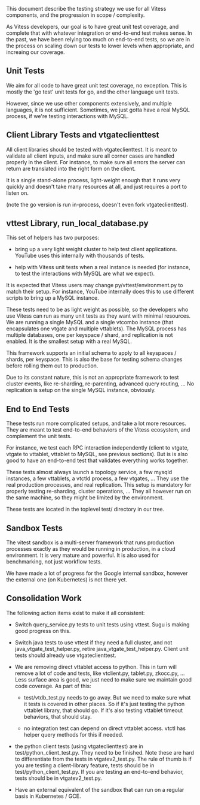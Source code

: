 This document describe the testing strategy we use for all Vitess components, and the progression in scope / complexity.

As Vitess developers, our goal is to have great unit test coverage, and complete that with whatever integration or end-to-end test makes sense. In the past, we have been relying too much on end-to-end tests, so we are in the process on scaling down our tests to lower levels when appropriate, and increaing our coverage.

## Unit Tests

We aim for all code to have great unit test coverage, no exception. This is mostly the 'go test' unit tests for go, and the other language unit tests.

However, since we use other components extensively, and multiple languages, it is not sufficient. Sometimes, we just gotta have a real MySQL process, if we're testing interactions with MySQL.

## Client Library Tests and vtgateclienttest

All client libraries should be tested with vtgateclienttest. It is meant to validate all client inputs, and make sure all corner cases are handled properly in the client. For instance, to make sure all errors the server can return are translated into the right form on the client.

It is a single stand-alone process, light-weight enough that it runs very quickly and doesn't take many resources at all, and just requires a port to listen on.

(note the go version is run in-process, doesn't even fork vtgateclienttest).

## vttest Library, run\_local\_database.py

This set of helpers has two purposes:

* bring up a very light weight cluster to help test client applications. YouTube uses this internally with thousands of tests.

* help with Vitess unit tests when a real instance is needed (for instance, to test the interactions with MySQL are what we expect).

It is expected that Vitess users may change py/vttest/environment.py to match their setup. For instance, YouTube internally does this to use different scripts to bring up a MySQL instance.

These tests need to be as light weight as possible, so the developers who use Vitess can run as many unit tests as they want with minimal resources. We are running a single MySQL and a single vtcombo instance (that encapsulates one vtgate and multiple vttablets). The MySQL process has multiple databases, one per keyspace / shard, and replication is not enabled. It is the smallest setup with a real MySQL.

This framework supports an initial schema to apply to all keyspaces / shards, per keyspace. This is also the base for testing schema changes before rolling them out to production.

Due to its constant nature, this is not an appropriate framework to test cluster events, like re-sharding, re-parenting, advanced query routing, ... No replication is setup on the single MySQL instance, obviously.

## End to End Tests

These tests run more complicated setups, and take a lot more resources. They are meant to test end-to-end behaviors of the Vitess ecosystem, and complement the unit tests.

For instance, we test each RPC interaction independently (client to vtgate, vtgate to vttablet, vttablet to MySQL, see previous sections). But is is also good to have an end-to-end test that validates everything works together.

These tests almost always launch a topology service, a few mysqld instances, a few vttablets, a vtctld process, a few vtgates, ... They use the real production processes, and real replication. This setup is mandatory for properly testing re-sharding, cluster operations, ... They all however run on the same machine, so they might be limited by the environment.

These tests are located in the toplevel test/ directory in our tree.

## Sandbox Tests

The vitest sandbox is a multi-server framework that runs production processes exactly as they would be running in production, in a cloud environment. It is very mature and powerful. It is also used for benchmarking, not just workflow tests.

We have made a lot of progress for the Google internal sandbox, however the external one (on Kubernetes) is not there yet.

## Consolidation Work

The following action items exist to make it all consistent:

* Switch query\_service.py tests to unit tests using vttest. Sugu is making good progress on this.

* Switch java tests to use vttest if they need a full cluster, and not java\_vtgate\_test\_helper.py, retire java\_vtgate\_test\_helper.py. Client unit tests should already use vtgateclienttest.

* We are removing direct vttablet access to python. This in turn will remove a lot of code and tests, like vtclient.py, tablet.py, zkocc.py, ... Less surface area is good, we just need to make sure we maintain good code coverage. As part of this:

  * test/vtdb\_test.py needs to go away. But we need to make sure what it tests is covered in other places. So if it's just testing the python vttablet library, that should go. If it's also testing vttablet timeout behaviors, that should stay.

  * no integration test can depend on direct vttablet access. vtctl has helper query methods for this if needed.

* the python client tests (using vtgateclienttest) are in test/python\_client\_test.py. They need to be finished. Note these are hard to differentiate from the tests in vtgatev2\_test.py. The rule of thumb is if you are testing a client-library feature, tests should be in test/python\_client\_test.py. If you are testing an end-to-end behavior, tests should be in vtgatev2\_test.py.

* Have an external equivalent of the sandbox that can run on a regular basis in Kubernetes / GCE.
